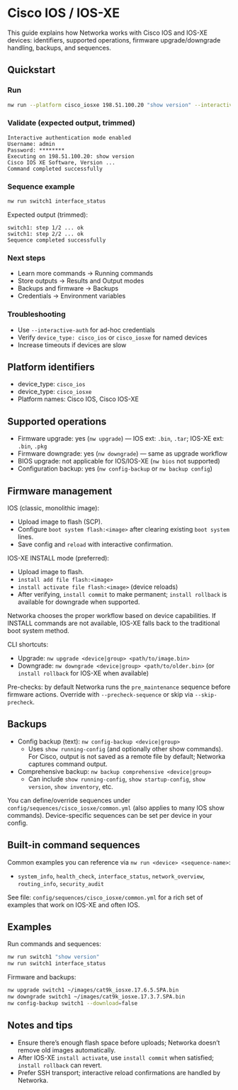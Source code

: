 # Cisco IOS / IOS-XE

This guide explains how Networka works with Cisco IOS and IOS-XE devices: identifiers, supported operations, firmware upgrade/downgrade handling, backups, and sequences.

## Quickstart

### Run

```bash
nw run --platform cisco_iosxe 198.51.100.20 "show version" --interactive-auth
```

### Validate (expected output, trimmed)

```
Interactive authentication mode enabled
Username: admin
Password: ********
Executing on 198.51.100.20: show version
Cisco IOS XE Software, Version ...
Command completed successfully
```

### Sequence example

```bash
nw run switch1 interface_status
```

Expected output (trimmed):

```
switch1: step 1/2 ... ok
switch1: step 2/2 ... ok
Sequence completed successfully
```

### Next steps

- Learn more commands → Running commands
- Store outputs → Results and Output modes
- Backups and firmware → Backups
- Credentials → Environment variables

### Troubleshooting

- Use `--interactive-auth` for ad-hoc credentials
- Verify `device_type: cisco_ios` or `cisco_iosxe` for named devices
- Increase timeouts if devices are slow

## Platform identifiers

- device_type: `cisco_ios`
- device_type: `cisco_iosxe`
- Platform names: Cisco IOS, Cisco IOS-XE

## Supported operations

- Firmware upgrade: yes (`nw upgrade`) — IOS ext: `.bin`, `.tar`; IOS-XE ext: `.bin`, `.pkg`
- Firmware downgrade: yes (`nw downgrade`) — same as upgrade workflow
- BIOS upgrade: not applicable for IOS/IOS-XE (`nw bios` not supported)
- Configuration backup: yes (`nw config-backup` or `nw backup config`)

## Firmware management

IOS (classic, monolithic image):

- Upload image to flash (SCP).
- Configure `boot system flash:<image>` after clearing existing `boot system` lines.
- Save config and `reload` with interactive confirmation.

IOS-XE INSTALL mode (preferred):

- Upload image to flash.
- `install add file flash:<image>`
- `install activate file flash:<image>` (device reloads)
- After verifying, `install commit` to make permanent; `install rollback` is available for downgrade when supported.

Networka chooses the proper workflow based on device capabilities. If INSTALL commands are not available, IOS-XE falls back to the traditional boot system method.

CLI shortcuts:

- Upgrade: `nw upgrade <device|group> <path/to/image.bin>`
- Downgrade: `nw downgrade <device|group> <path/to/older.bin>` (or `install rollback` for IOS-XE when available)

Pre-checks: by default Networka runs the `pre_maintenance` sequence before firmware actions. Override with `--precheck-sequence` or skip via `--skip-precheck`.

## Backups

- Config backup (text): `nw config-backup <device|group>`
  - Uses `show running-config` (and optionally other show commands). For Cisco, output is not saved as a remote file by default; Networka captures command output.
- Comprehensive backup: `nw backup comprehensive <device|group>`
  - Can include `show running-config`, `show startup-config`, `show version`, `show inventory`, etc.

You can define/override sequences under `config/sequences/cisco_iosxe/common.yml` (also applies to many IOS show commands). Device-specific sequences can be set per device in your config.

## Built-in command sequences

Common examples you can reference via `nw run <device> <sequence-name>`:

- `system_info`, `health_check`, `interface_status`, `network_overview`, `routing_info`, `security_audit`

See file: `config/sequences/cisco_iosxe/common.yml` for a rich set of examples that work on IOS-XE and often IOS.

## Examples

Run commands and sequences:

```bash
nw run switch1 "show version"
nw run switch1 interface_status
```

Firmware and backups:

```bash
nw upgrade switch1 ~/images/cat9k_iosxe.17.6.5.SPA.bin
nw downgrade switch1 ~/images/cat9k_iosxe.17.3.7.SPA.bin
nw config-backup switch1 --download=false
```

## Notes and tips

- Ensure there’s enough flash space before uploads; Networka doesn’t remove old images automatically.
- After IOS-XE `install activate`, use `install commit` when satisfied; `install rollback` can revert.
- Prefer SSH transport; interactive reload confirmations are handled by Networka.

